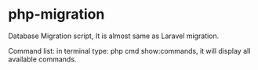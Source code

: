 # php-migration

Database Migration script,
It is almost same as Laravel migration.

Command list:
in terminal type: php cmd show:commands, it will display all available commands.



